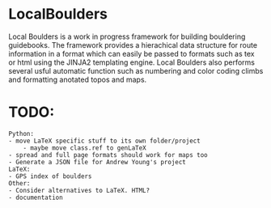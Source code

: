 # LocalBoulders
 Local Boulders is a work in progress framework for building bouldering guidebooks. The framework provides a hierachical data structure for route information in a format which can easily be passed to formats such as tex or html using the JINJA2 templating engine. Local Boulders also performs several usful automatic function such as numbering and color coding climbs and formatting anotated topos and maps. 

# TODO:
	Python:
	- move LaTeX specific stuff to its own folder/project
        - maybe move class.ref to genLaTeX
	- spread and full page formats should work for maps too
	- Generate a JSON file for Andrew Young's project
    LaTeX:
    - GPS index of boulders
    Other:
    - Consider alternatives to LaTeX. HTML?
    - documentation